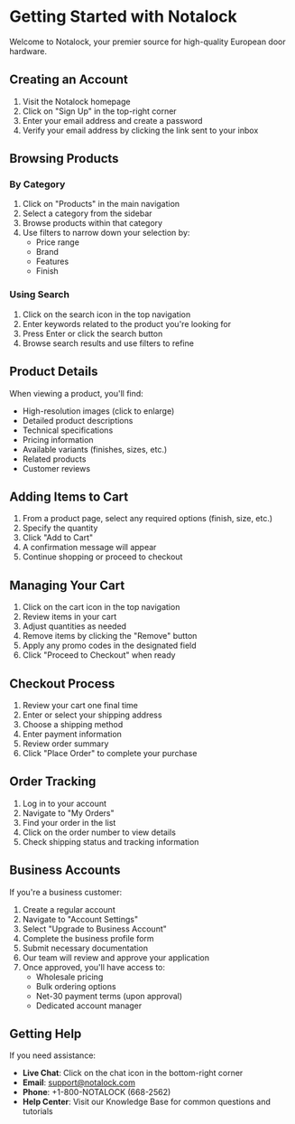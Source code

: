 # Getting Started with Notalock

Welcome to Notalock, your premier source for high-quality European door hardware.

## Creating an Account

1. Visit the Notalock homepage
2. Click on "Sign Up" in the top-right corner
3. Enter your email address and create a password
4. Verify your email address by clicking the link sent to your inbox

## Browsing Products

### By Category
1. Click on "Products" in the main navigation
2. Select a category from the sidebar
3. Browse products within that category
4. Use filters to narrow down your selection by:
   - Price range
   - Brand
   - Features
   - Finish

### Using Search
1. Click on the search icon in the top navigation
2. Enter keywords related to the product you're looking for
3. Press Enter or click the search button
4. Browse search results and use filters to refine

## Product Details

When viewing a product, you'll find:

- High-resolution images (click to enlarge)
- Detailed product descriptions
- Technical specifications
- Pricing information
- Available variants (finishes, sizes, etc.)
- Related products
- Customer reviews

## Adding Items to Cart

1. From a product page, select any required options (finish, size, etc.)
2. Specify the quantity
3. Click "Add to Cart"
4. A confirmation message will appear
5. Continue shopping or proceed to checkout

## Managing Your Cart

1. Click on the cart icon in the top navigation
2. Review items in your cart
3. Adjust quantities as needed
4. Remove items by clicking the "Remove" button
5. Apply any promo codes in the designated field
6. Click "Proceed to Checkout" when ready

## Checkout Process

1. Review your cart one final time
2. Enter or select your shipping address
3. Choose a shipping method
4. Enter payment information
5. Review order summary
6. Click "Place Order" to complete your purchase

## Order Tracking

1. Log in to your account
2. Navigate to "My Orders"
3. Find your order in the list
4. Click on the order number to view details
5. Check shipping status and tracking information

## Business Accounts

If you're a business customer:

1. Create a regular account
2. Navigate to "Account Settings"
3. Select "Upgrade to Business Account"
4. Complete the business profile form
5. Submit necessary documentation
6. Our team will review and approve your application
7. Once approved, you'll have access to:
   - Wholesale pricing
   - Bulk ordering options
   - Net-30 payment terms (upon approval)
   - Dedicated account manager

## Getting Help

If you need assistance:

- **Live Chat**: Click on the chat icon in the bottom-right corner
- **Email**: support@notalock.com
- **Phone**: +1-800-NOTALOCK (668-2562)
- **Help Center**: Visit our Knowledge Base for common questions and tutorials